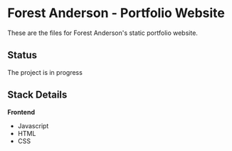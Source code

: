 # Forest Anderson - Portfolio Website

These are the files for Forest Anderson's static portfolio website.

## Status

The project is in progress


## Stack Details

**Frontend**
* Javascript
* HTML
* CSS